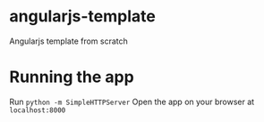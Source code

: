 # angularjs-template
Angularjs template from scratch

# Running the app
Run `python -m SimpleHTTPServer`
Open the app on your browser at `localhost:8000`
